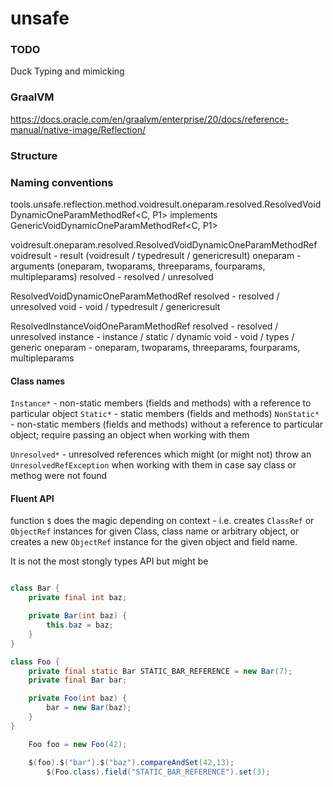 # unsafe

### TODO

Duck Typing and mimicking

### GraalVM

https://docs.oracle.com/en/graalvm/enterprise/20/docs/reference-manual/native-image/Reflection/

### Structure

### Naming conventions

tools.unsafe.reflection.method.voidresult.oneparam.resolved.ResolvedVoidDynamicOneParamMethodRef<C, P1>
implements GenericVoidDynamicOneParamMethodRef<C, P1>

voidresult.oneparam.resolved.ResolvedVoidDynamicOneParamMethodRef
voidresult - result (voidresult / typedresult / genericresult)
oneparam - arguments (oneparam, twoparams, threeparams, fourparams, multipleparams)
resolved - resolved / unresolved

ResolvedVoidDynamicOneParamMethodRef
resolved - resolved / unresolved
void - void / typedresult / genericresult

ResolvedInstanceVoidOneParamMethodRef
resolved - resolved / unresolved
instance - instance / static / dynamic
void - void / types / generic
oneparam - oneparam, twoparams, threeparams, fourparams, multipleparams

#### Class names

`Instance*` - non-static members (fields and methods) with a reference to particular object
`Static*` - static members (fields and methods)
`NonStatic*` - non-static members (fields and methods) without a reference to particular object; require passing an
object when working with them

`Unresolved*` - unresolved references which might (or might not) throw an `UnresolvedRefException` when working with
them in case say class or methog were not found

#### Fluent API

function `$` does the magic depending on context - i.e. creates `ClassRef` or `ObjectRef` instances for given Class,
class name or arbitrary object, or creates a new `ObjectRef` instance for the given object and field name.

It is not the most stongly types API but might be

```java

class Bar {
    private final int baz;

    private Bar(int baz) {
        this.baz = baz;
    }
}

class Foo {
    private final static Bar STATIC_BAR_REFERENCE = new Bar(7);
    private final Bar bar;

    private Foo(int baz) {
        bar = new Bar(baz);
    }
}

    Foo foo = new Foo(42);

    $(foo).$("bar").$("baz").compareAndSet(42,13);
        $(Foo.class).field("STATIC_BAR_REFERENCE").set(3);

```